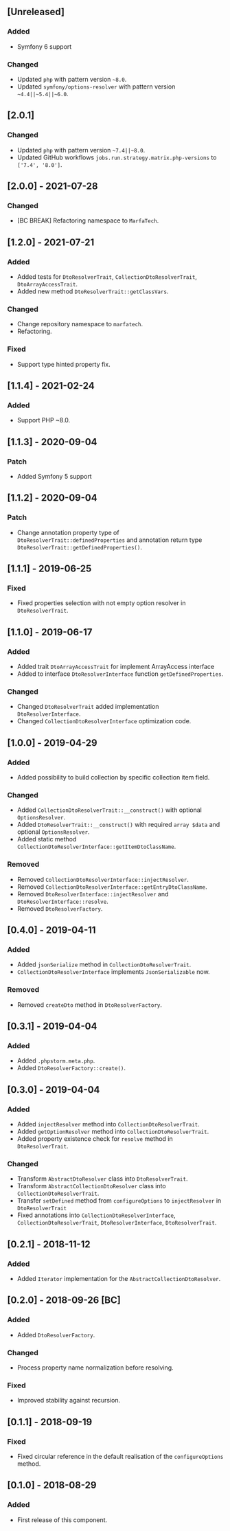 ## [Unreleased]
### Added
- Symfony 6 support
### Changed
- Updated `php` with pattern version `~8.0`.
- Updated `symfony/options-resolver` with pattern version `~4.4||~5.4||~6.0`.

## [2.0.1]
### Changed
- Updated `php` with pattern version `~7.4||~8.0`.
- Updated GitHub workflows `jobs.run.strategy.matrix.php-versions` to `['7.4', '8.0']`.

## [2.0.0] - 2021-07-28
### Changed
- [BC BREAK] Refactoring namespace to `MarfaTech`.

## [1.2.0] - 2021-07-21
### Added
- Added tests for `DtoResolverTrait`, `CollectionDtoResolverTrait`, `DtoArrayAccessTrait`.
- Added new method `DtoResolverTrait::getClassVars`.
### Changed
- Change repository namespace to `marfatech`.
- Refactoring.
### Fixed
- Support type hinted property fix.

## [1.1.4] - 2021-02-24
### Added
- Support PHP ~8.0.

## [1.1.3] - 2020-09-04
### Patch
- Added Symfony 5 support

## [1.1.2] - 2020-09-04
### Patch
- Change annotation property type of `DtoResolverTrait::definedProperties` and annotation return type `DtoResolverTrait::getDefinedProperties()`.

## [1.1.1] - 2019-06-25
### Fixed
- Fixed properties selection with not empty option resolver in `DtoResolverTrait`.

## [1.1.0] - 2019-06-17
### Added
- Added trait `DtoArrayAccessTrait` for implement ArrayAccess interface
- Added to interface `DtoResolverInterface` function `getDefinedProperties`.
### Changed
- Changed `DtoResolverTrait` added implementation `DtoResolverInterface`.
- Changed `CollectionDtoResolverInterface` optimization code.

## [1.0.0] - 2019-04-29
### Added
- Added possibility to build collection by specific collection item field.
### Changed
- Added `CollectionDtoResolverTrait::__construct()` with optional `OptionsResolver`.
- Added `DtoResolverTrait::__construct()` with required `array $data` and optional `OptionsResolver`.
- Added static method `CollectionDtoResolverInterface::getItemDtoClassName`.
### Removed
- Removed `CollectionDtoResolverInterface::injectResolver`.
- Removed `CollectionDtoResolverInterface::getEntryDtoClassName`.
- Removed `DtoResolverInterface::injectResolver` and `DtoResolverInterface::resolve`.
- Removed `DtoResolverFactory`.

## [0.4.0] - 2019-04-11
### Added
- Added `jsonSerialize` method in `CollectionDtoResolverTrait`.
- `CollectionDtoResolverInterface` implements `JsonSerializable` now.
### Removed
- Removed `createDto` method in `DtoResolverFactory`.

## [0.3.1] - 2019-04-04
### Added
- Added `.phpstorm.meta.php`.
- Added `DtoResolverFactory::create()`.

## [0.3.0] - 2019-04-04
### Added
- Added `injectResolver` method into `CollectionDtoResolverTrait`.
- Added `getOptionResolver` method into `CollectionDtoResolverTrait`.
- Added property existence check for `resolve` method in `DtoResolverTrait`.
### Changed
- Transform `AbstractDtoResolver` class into `DtoResolverTrait`.
- Transform `AbstractCollectionDtoResolver` class into `CollectionDtoResolverTrait`.
- Transfer `setDefined` method from `configureOptions` to `injectResolver` in `DtoResolverTrait`
- Fixed annotations into `CollectionDtoResolverInterface`, `CollectionDtoResolverTrait`, 
`DtoResolverInterface`, `DtoResolverTrait`.

## [0.2.1] - 2018-11-12
### Added
- Added `Iterator` implementation for the `AbstractCollectionDtoResolver`.

## [0.2.0] - 2018-09-26 [BC]
### Added
- Added `DtoResolverFactory`.
### Changed
- Process property name normalization before resolving.
### Fixed
- Improved stability against recursion.

## [0.1.1] - 2018-09-19
### Fixed
- Fixed circular reference in the default realisation of the `configureOptions` method.

## [0.1.0] - 2018-08-29
### Added
- First release of this component.
